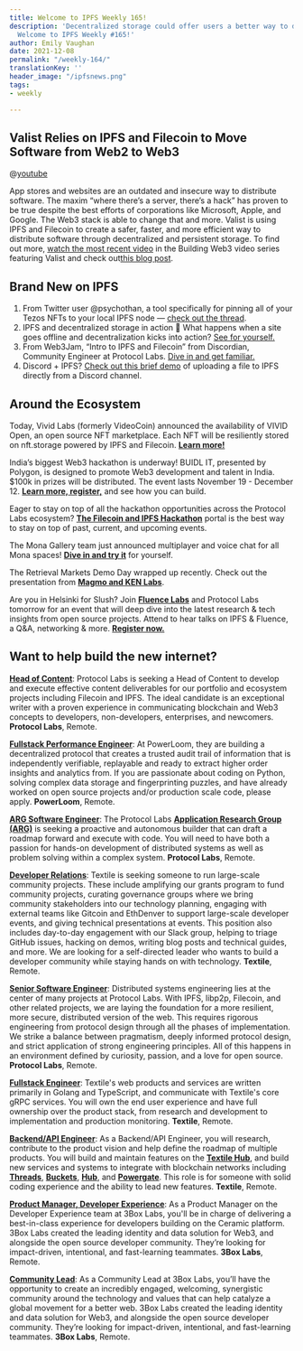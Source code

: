 ```yaml
---
title: Welcome to IPFS Weekly 165!
description: 'Decentralized storage could offer users a better way to download software.
  Welcome to IPFS Weekly #165!'
author: Emily Vaughan
date: 2021-12-08
permalink: "/weekly-164/"
translationKey: ''
header_image: "/ipfsnews.png"
tags:
- weekly

---
```

## **Valist Relies on IPFS and Filecoin to Move Software from Web2 to Web3**

@[youtube](7ak6PQPDBkk)

App stores and websites are an outdated and insecure way to distribute software. The maxim “where there’s a server, there’s a hack” has proven to be true despite the best efforts of corporations like Microsoft, Apple, and Google. The Web3 stack is able to change that and more. Valist is using IPFS and Filecoin to create a safer, faster, and more efficient way to distribute software through decentralized and persistent storage. To find out more, [watch the most recent video](https://www.youtube.com/watch?v=7ak6PQPDBkk&t=1s) in the Building Web3 video series featuring Valist and check out[this blog post](https://blog.ipfs.io/2021-12-07-building-web3-valist/).

## **Brand New on IPFS**

1. From Twitter user @psychothan, a tool specifically for pinning all of your Tezos NFTs to your local IPFS node — [check out the thread](https://twitter.com/psychothan/status/1463856743063199749).
2. IPFS and decentralized storage in action 💪 What happens when a site goes offline and decentralization kicks into action? [See for yourself.](https://twitter.com/momack28/status/1459196835134853123)
3. From Web3Jam, “Intro to IPFS and Filecoin” from Discordian, Community Engineer at Protocol Labs. [Dive in and get familiar.](https://www.youtube.com/watch?v=wmuzky88xXs)
4. Discord + IPFS? [Check out this brief demo](https://www.youtube.com/watch?v=f-7_tJrqdEk) of uploading a file to IPFS directly from a Discord channel.

## **Around the Ecosystem**

Today, Vivid Labs (formerly VideoCoin) announced the availability of VIVID Open, an open source NFT marketplace. Each NFT will be resiliently stored on nft.storage powered by IPFS and Filecoin. [**Learn more!**](https://medium.com/vivid-labs/introducing-vivid-open-open-source-nft-marketplace-14aca6f0f4a8)

India’s biggest Web3 hackathon is underway! BUIDL IT, presented by Polygon, is designed to promote Web3 development and talent in India. $100k in prizes will be distributed. The event lasts November 19 - December 12. [**Learn more, register,**](https://buidlit.polygon.technology/) and see how you can build.

Eager to stay on top of all the hackathon opportunities across the Protocol Labs ecosystem? [**The Filecoin and IPFS Hackathon**](https://hackathons.filecoin.io/) portal is the best way to stay on top of past, current, and upcoming events.

The Mona Gallery team just announced multiplayer and voice chat for all Mona spaces! [**Dive in and try it**](https://t.co/U82gjHVZBz?amp=1) for yourself.

The Retrieval Markets Demo Day wrapped up recently. Check out the presentation from [**Magmo and KEN Labs**](https://www.youtube.com/watch?v=rFvwi6v8R0I).

Are you in Helsinki for Slush? Join [**Fluence Labs**](https://doc.fluence.dev/docs/) and Protocol Labs tomorrow for an event that will deep dive into the latest research & tech insights from open source projects. Attend to hear talks on IPFS & Fluence, a Q&A, networking & more. [**Register now.**](https://www.eventbrite.com/e/web3-infrastructure-at-slush-fluence-ipfs-tickets-208074836437)

## Want to help build the new internet?

[**Head of Content**](https://jobs.lever.co/protocol/330b0744-ebea-4bc3-90de-e817b470b8cb): Protocol Labs is seeking a Head of Content to develop and execute effective content deliverables for our portfolio and ecosystem projects including Filecoin and IPFS. The ideal candidate is an exceptional writer with a proven experience in communicating blockchain and Web3 concepts to developers, non-developers, enterprises, and newcomers. **Protocol Labs**, Remote.

[**Fullstack Performance Engineer**](https://angel.co/company/powerloom/jobs/1687602-fullstack-platform-engineer-1-fse-1-remote): At PowerLoom, they are building a decentralized protocol that creates a trusted audit trail of information that is independently verifiable, replayable and ready to extract higher order insights and analytics from. If you are passionate about coding on Python, solving complex data storage and fingerprinting puzzles, and have already worked on open source projects and/or production scale code, please apply. **PowerLoom**, Remote.

[**ARG Software Engineer**](https://arg.protocol.ai/job-software-engineer): The Protocol Labs [**Application Research Group (ARG)**](https://arg.protocol.ai/) is seeking a proactive and autonomous builder that can draft a roadmap forward and execute with code. You will need to have both a passion for hands-on development of distributed systems as well as problem solving within a complex system. **Protocol Labs**, Remote.

[**Developer Relations**](https://boards.greenhouse.io/textileio/jobs/4075619004): Textile is seeking someone to run large-scale community projects. These include amplifying our grants program to fund community projects, curating governance groups where we bring community stakeholders into our technology planning, engaging with external teams like Gitcoin and EthDenver to support large-scale developer events, and giving technical presentations at events. This position also includes day-to-day engagement with our Slack group, helping to triage GitHub issues, hacking on demos, writing blog posts and technical guides, and more. We are looking for a self-directed leader who wants to build a developer community while staying hands on with technology. **Textile**, Remote.

[**Senior Software Engineer**](https://jobs.lever.co/protocol/3490e571-4d47-487e-a47f-b02f08668290): Distributed systems engineering lies at the center of many projects at Protocol Labs. With IPFS, libp2p, Filecoin, and other related projects, we are laying the foundation for a more resilient, more secure, distributed version of the web. This requires rigorous engineering from protocol design through all the phases of implementation. We strike a balance between pragmatism, deeply informed protocol design, and strict application of strong engineering principles. All of this happens in an environment defined by curiosity, passion, and a love for open source. **Protocol Labs**, Remote.

[**Fullstack Engineer**](https://boards.greenhouse.io/textileio/jobs/4017984004): Textile's web products and services are written primarily in Golang and TypeScript, and communicate with Textile's core gRPC services. You will own the end user experience and have full ownership over the product stack, from research and development to implementation and production monitoring. **Textile**, Remote.

[**Backend/API Engineer**](https://boards.greenhouse.io/textileio/jobs/4017981004): As a Backend/API Engineer, you will research, contribute to the product vision and help define the roadmap of multiple products. You will build and maintain features on the [**Textile Hub**](https://github.com/textileio/textile), and build new services and systems to integrate with blockchain networks including [**Threads**](https://github.com/textileio/go-threads), [**Buckets**](https://github.com/textileio/go-buckets), [**Hub**](https://github.com/textileio/textile), and [**Powergate**](https://github.com/textileio/powergate). This role is for someone with solid coding experience and the ability to lead new features. **Textile**, Remote.

[**Product Manager, Developer Experience**](https://jobs.lever.co/3box/68e3cf44-5ee8-4b2a-b872-bca815bf5caf): As a Product Manager on the Developer Experience team at 3Box Labs, you'll be in charge of delivering a best-in-class experience for developers building on the Ceramic platform. 3Box Labs created the leading identity and data solution for Web3, and alongside the open source developer community. They’re looking for impact-driven, intentional, and fast-learning teammates. **3Box Labs**, Remote.

[**Community Lead**](https://jobs.lever.co/3box/cac4d9b2-4822-4c91-99b8-16c5d3dd75b6): As a Community Lead at 3Box Labs, you’ll have the opportunity to create an incredibly engaged, welcoming, synergistic community around the technology and values that can help catalyze a global movement for a better web. 3Box Labs created the leading identity and data solution for Web3, and alongside the open source developer community. They’re looking for impact-driven, intentional, and fast-learning teammates. **3Box Labs**, Remote.